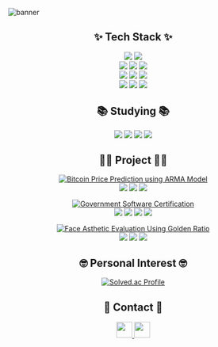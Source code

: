 ![banner](https://i.imgur.com/26RV5BC.jpeg)

<h2 align="center">✨ Tech Stack ✨</h2>

<p align="center">
  <img src="https://img.shields.io/badge/python-blue?style=for-the-badge&logo=python&logoColor=white">
  <img src="https://img.shields.io/badge/R-blue?style=for-the-badge&logo=R&logoColor=white">
  <br/>
  <img src="https://img.shields.io/badge/tensorflow-orange?style=for-the-badge&logo=tensorflow&logoColor=white">
  <img src="https://img.shields.io/badge/pytorch-orange?style=for-the-badge&logo=pytorch&logoColor=white">
  <img src="https://img.shields.io/badge/opencv-green?style=for-the-badge&logo=opencv&logoColor=white">
  <br/>
  <img src="https://img.shields.io/badge/pandas-yellow?style=for-the-badge&logo=pandas&logoColor=white">
  <img src="https://img.shields.io/badge/matplotlib-blue?style=for-the-badge&logo=plotly&logoColor=white">
  <img src="https://img.shields.io/badge/numpy-blue?style=for-the-badge&logo=numpy&logoColor=white">
  <br/>
  <img src="https://img.shields.io/badge/flask-gray?style=for-the-badge&logo=flask&logoColor=white">
  <img src="https://img.shields.io/badge/EC2-orange?style=for-the-badge&logo=amazon ec2&logoColor=white">
  <img src="https://img.shields.io/badge/selenium-green?style=for-the-badge&logo=selenium&logoColor=white">
</p>

<h2 align="center">📚 Studying 📚</h2>

<p align="center">
  <img src="https://img.shields.io/badge/time series-violet?style=for-the-badge">
  <img src="https://img.shields.io/badge/LSTM-violet?style=for-the-badge">
  <img src="https://img.shields.io/badge/transformer-violet?style=for-the-badge">
  <img src="https://img.shields.io/badge/diffusion-violet?style=for-the-badge">

<h2 align="center">👨‍🏫 Project 👨‍🏫</h2>

<p align="center">
  <a href="https://drive.google.com/file/d/1Jgt8XGhTf-rPfKWoY9PngQFZfS4xxiph/view?usp=sharing" target="_blank" rel="noopener noreferrer">
    <img src="https://img.shields.io/badge/2022_Bitcoin_Price_Prediction_using_ARMA_Model-blue?style=for-the-badge&logo=google docs&logoColor=white" alt="Bitcoin Price Prediction using ARMA Model">
  </a><br/>
  <img src="https://img.shields.io/badge/bitcoin-yellow?style=for-the-badge">
  <img src="https://img.shields.io/badge/time series-orange?style=for-the-badge">
  <img src="https://img.shields.io/badge/regression-orange?style=for-the-badge">
</p>


<p align="center">
  <a href="https://github.com/spark011130/SW-Certification" target="_blank" rel="noopener noreferrer">
    <img src="https://img.shields.io/badge/2024_Government_Software_Certification-blue?style=for-the-badge&logo=google docs&logoColor=white" alt="Government Software Certification">
  </a><br/>
  <img src="https://img.shields.io/badge/Soccer-green?style=for-the-badge">
  <img src="https://img.shields.io/badge/YOLO-orange?style=for-the-badge">
  <img src="https://img.shields.io/badge/flask-orange?style=for-the-badge">
  <img src="https://img.shields.io/badge/AWS-orange?style=for-the-badge">
</p>

<p align="center">
  <a href="https://github.com/spark011130/AMS325-Project" target="_blank" rel="noopener noreferrer">
    <img src="https://img.shields.io/badge/2024_Face_Asthetic_Evaluation_Using_Golden_Ratio-blue?style=for-the-badge&logo=google docs&logoColor=white" alt="Face Asthetic Evaluation Using Golden Ratio">
  </a><br/>
  <img src="https://img.shields.io/badge/face-purple?style=for-the-badge">
  <img src="https://img.shields.io/badge/DNN-orange?style=for-the-badge">
  <img src="https://img.shields.io/badge/computer_vision-orange?style=for-the-badge">
</p>

<h2 align="center">🤓 Personal Interest 🤓</h2>

<p align="center">
  <a href="https://solved.ac/spark_1130/" target="_blank" rel="noopener noreferrer">
    <img src="http://mazassumnida.wtf/api/v2/generate_badge?boj=spark_1130" alt="Solved.ac Profile">
  </a>
</p>

<h2 align="center">🙌 Contact 🙌</h2>

<p align="center">
  <a href="https://www.github.com/spark011130" target="_blank" rel="noreferrer">
    <picture>
      <source media="(prefers-color-scheme: dark)" srcset="https://raw.githubusercontent.com/danielcranney/readme-generator/main/public/icons/socials/github-dark.svg" />
      <source media="(prefers-color-scheme: light)" srcset="https://raw.githubusercontent.com/danielcranney/readme-generator/main/public/icons/socials/github.svg" />
      <img src="https://raw.githubusercontent.com/danielcranney/readme-generator/main/public/icons/socials/github.svg" width="32" height="32" />
    </picture>
  </a>
  <a href="https://www.linkedin.com/in/suyoung-park-03658a26a?utm_source=share&utm_campaign=share_via&utm_content=profile&utm_medium=ios_app" target="_blank" rel="noreferrer">
    <picture>
      <source media="(prefers-color-scheme: dark)" srcset="https://raw.githubusercontent.com/danielcranney/readme-generator/main/public/icons/socials/linkedin-dark.svg" />
      <source media="(prefers-color-scheme: light)" srcset="https://raw.githubusercontent.com/danielcranney/readme-generator/main/public/icons/socials/linkedin.svg" />
      <img src="https://raw.githubusercontent.com/danielcranney/readme-generator/main/public/icons/socials/linkedin.svg" width="32" height="32" />
    </picture>
  </a>
</p>

</p>

